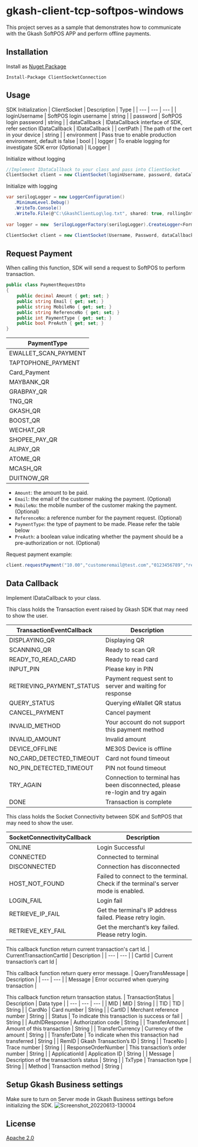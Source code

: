 # gkash-client-tcp-softpos-windows
This project serves as a sample that demonstrates how to communicate with the Gkash SoftPOS APP and perform offline payments.

## Installation

Install as [Nuget Package](https://www.nuget.org/packages/ClientSocketConnection)

```
Install-Package ClientSocketConnection
```

## Usage
SDK Initialization
| ClientSocket | Description | Type |
| --- | --- | --- |
| loginUsername | SoftPOS login username | string |
| password | SoftPOS login password | string |
| dataCallback | IDataCallback interface of SDK, refer section IDataCallback | IDataCallback |
| certPath | The path of the cert in your device | string |
| environment | Pass true to enable production environment, default is false | bool |
| logger | To enable logging for investigate SDK error (Optional) | ILogger |

Initialize without logging
```csharp
//Implement IDataCallback to your class and pass into ClientSocket
ClientSocket client = new ClientSocket(loginUsername, password, dataCallback, certPath, environment);
```
Initialize with logging
```csharp
var serilogLogger = new LoggerConfiguration()
   .MinimumLevel.Debug()
   .WriteTo.Console()
   .WriteTo.File(@"C:\GkashClientLog\log.txt", shared: true, rollingInterval: RollingInterval.Month).CreateLogger();
                    
var logger = new  SerilogLoggerFactory(serilogLogger).CreateLogger<Form1>();

ClientSocket client = new ClientSocket(Username, Password, dataCallback, certPath, Environment, logger);
```

## Request Payment

When calling this function, SDK will send a request to SoftPOS to perform transaction.

```csharp
public class PaymentRequestDto
{
    public decimal Amount { get; set; }
    public string Email { get; set; }
    public string MobileNo { get; set; }
    public string ReferenceNo { get; set; }
    public int PaymentType { get; set; }
    public bool PreAuth { get; set; }
}
```

| PaymentType |
| --- |
| EWALLET_SCAN_PAYMENT |
| TAPTOPHONE_PAYMENT |
| Card_Payment |
| MAYBANK_QR |
| GRABPAY_QR |
| TNG_QR |
| GKASH_QR |
| BOOST_QR |
| WECHAT_QR |
| SHOPEE_PAY_QR |
| ALIPAY_QR |
| ATOME_QR |
| MCASH_QR |
| DUITNOW_QR |

- `Amount`: the amount to be paid.
- `Email`: the email of the customer making the payment. (Optional)
- `MobileNo`: the mobile number of the customer making the payment. (Optional)
- `ReferenceNo`: a reference number for the payment request. (Optional)
- `PaymentType`: the type of payment to be made. Please refer the table below
- `PreAuth`: a boolean value indicating whether the payment should be a pre-authorization or not. (Optional)

Request payment example:
```csharp
client.requestPayment("10.00","customeremail@test.com","0123456789","refnum123", PaymentType.Card_Payment, false);
```

## Data Callback

Implement IDataCallback to your class.

This class holds the Transaction event raised by Gkash SDK that may need to show the user.

| TransactionEventCallback | Description |
| --- | --- |
| DISPLAYING_QR | Displaying QR |
| SCANNING_QR | Ready to scan QR |
| READY_TO_READ_CARD | Ready to read card |
| INPUT_PIN | Please key in PIN |
| RETRIEVING_PAYMENT_STATUS | Payment request sent to server and waiting for response |
| QUERY_STATUS | Querying eWallet QR status |
| CANCEL_PAYMENT | Cancel payment |
| INVALID_METHOD | Your account do not support this payment method |
| INVALID_AMOUNT | Invalid amount |
| DEVICE_OFFLINE | ME30S Device is offline |
| NO_CARD_DETECTED_TIMEOUT | Card not found timeout |
| NO_PIN_DETECTED_TIMEOUT | PIN not found timeout |
| TRY_AGAIN | Connection to terminal has been disconnected, please re-login and try again |
| DONE | Transaction is complete |

This class holds the Socket Connectivity between SDK and SoftPOS that may need to show the user.

| SocketConnectivityCallback | Description |
| --- | --- |
| ONLINE | Login Successful |
| CONNECTED | Connected to terminal |
| DISCONNECTED | Connection has disconnected |
| HOST_NOT_FOUND | Failed to connect to the terminal. Check if the terminal's server mode is enabled. |
| LOGIN_FAIL | Login fail |
| RETRIEVE_IP_FAIL | Get the terminal's IP address failed. Please retry login. |
| RETRIEVE_KEY_FAIL | Get the merchant’s key failed. Please retry login. |

This callback function return current transaction's cart Id.
| CurrentTransactionCartId | Description |
| --- | --- |
| CartId | Current transaction’s cart Id |

This callback function return query error message.
| QueryTransMessage | Description |
| --- | --- |
| Message | Error occurred when querying transaction |

This callback function return transaction status.
| TransactionStatus | Description | Data type |
| --- | --- | --- |
| MID | MID | String |
| TID | TID | String |
| CardNo | Card number | String |
| CartID | Merchant reference number | String |
| Status | To indicate this transaction is success or fail | String |
| AuthIDResponse | Authorization code | String |
| TransferAmount | Amount of this transaction | String |
| TransferCurrency | Currency of the amount | String |
| TransferDate | To indicate when this transaction had transferred | String |
| RemID | Gkash Transaction’s ID | String |
| TraceNo | Trace number | String |
| ResponseOrderNumber | This transaction’s order number | String |
| ApplicationId | Application ID | String |
| Message | Description of the transaction’s status | String |
| TxType | Transaction type | String |
| Method | Transaction method | String |

## Setup Gkash Business settings

Make sure to turn on Server mode in Gkash Business settings before initializing the SDK.
![Screenshot_20220613-130004](https://github.com/gkashmy/gkash-client-tcp-softpos-windows/assets/72077476/de188243-982c-412a-ada9-b31c08020680)

## License
[Apache 2.0](https://choosealicense.com/licenses/apache-2.0/)
